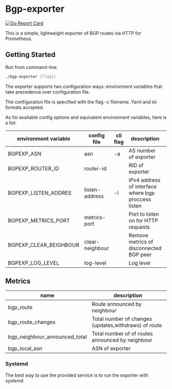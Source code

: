 # Bgp-exporter

[![Go Report Card](https://goreportcard.com/badge/github.com/MikeGoltsov/bgp-exporter)](https://goreportcard.com/report/github.com/MikeGoltsov/bgp-exporter)

This is a simple, lightweight exporter of BGP routes via HTTP for Prometheus.

## Getting Started

Run from command-line:

```bash
./bgp-exporter [flags]
```

The exporter supports two configuration ways: environment variables that take precedence over configuration file.

The configuration file is specified with the flag -c filename. Yaml and ini formats accepted.

As for available config options and equivalent environment variables, here is a list:

|     environment variable      |      config file    | cli flag |                       description                  |        default        |
| ----------------------------- | ------------------- | -------- | -------------------------------------------------- | --------------------- |
| BGPEXP_ASN                    | asn                 | -a       | AS number of exporter                              | 64512                 |
| BGPEXP_ROUTER_ID              | router-id           |          | RID of exporter                                    | 1.1.1.1               |
| BGPEXP_LISTEN_ADDRES          | listen-address      | -l       | IPv4 address of interface where bgp proccess listen| 0.0.0.0               |
| BGPEXP_METRICS_PORT           | metrics-port        |          | Port to listen on for HTTP requests                | 9179                  |
| BGPEXP_CLEAR_BEIGHBOUR        | clear-neighbour     |          | Remove metrics of disconnected BGP peer            | False                 |
| BGPEXP_LOG_LEVEL              | log-level           |          | Log level                                          | Info                  |


## Metrics

|                name                |                     description                     |
| ---------------------------------- | --------------------------------------------------- |
| bgp_route                          | Route announced by neighbour                        |
| bgp_route_changes                  | Total number of changes (updates,withdraws) of route|
| bgp_neighbour_announced_total      | Total number of of routes announced by neighbour    |
| bgp_local_asn                      | ASN of exporter                                     |

### Systemd

The best way to use the provided service is to run the exporter with systemd   
